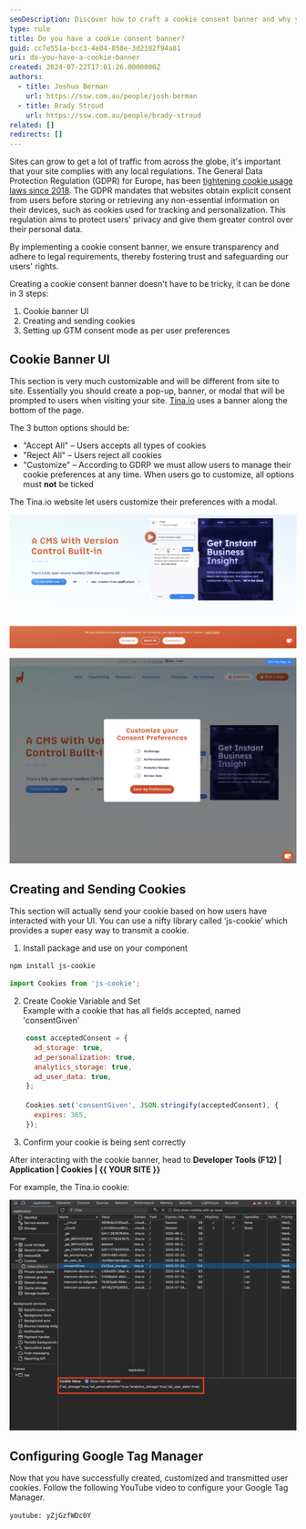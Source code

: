 ```yaml
---
seoDescription: Discover how to craft a cookie consent banner and why you must be careful about how you collect user data
type: rule
title: Do you have a cookie consent banner?
guid: cc7e551a-bcc3-4e04-858e-3d2182f94a81
uri: do-you-have-a-cookie-banner
created: 2024-07-22T17:01:26.0000000Z
authors:
  - title: Joshua Berman
    url: https://ssw.com.au/people/josh-berman
  - title: Brady Stroud
    url: https://ssw.com.au/people/brady-stroud
related: []
redirects: []
---
```


Sites can grow to get a lot of traffic from across the globe, it's important that your site complies with any local regulations. The General Data Protection Regulation (GDPR) for Europe, has been [tightening cookie usage laws since 2018](https://gdpr.eu/cookies/). The GDPR mandates that websites obtain explicit consent from users before storing or retrieving any non-essential information on their devices, such as cookies used for tracking and personalization. This regulation aims to protect users' privacy and give them greater control over their personal data. 

By implementing a cookie consent banner, we ensure transparency and adhere to legal requirements, thereby fostering trust and safeguarding our users' rights.

<!--endintro-->

Creating a cookie consent banner doesn't have to be tricky, it can be done in 3 steps:

1. Cookie banner UI
2. Creating and sending cookies
3. Setting up GTM consent mode as per user preferences

## Cookie Banner UI

This section is very much customizable and will be different from site to site. Essentially you should create a pop-up, banner, or modal that will be prompted to users when visiting your site. [Tina.io](https://tina.io) uses a banner along the bottom of the page.

The 3 button options should be:

* "Accept All" – Users accepts all types of cookies
* "Reject All" – Users reject all cookies
* "Customize" – According to GDRP we must allow users to manage their cookie preferences at any time. When users go to customize, all options must **not** be ticked

The Tina.io website let users customize their preferences with a modal.

![Figure: 🍪 Cookie Banner on Tina.io](tina-cookie-banner.jpg)

![Figure: 🍪 Cookie Preference Modal on Tina.io](tina-cookie-modal.jpg)

## Creating and Sending Cookies

This section will actually send your cookie based on how users have interacted with your UI. You can use a nifty library called ‘js-cookie’ which provides a super easy way to transmit a cookie.

1. Install package and use on your component

  ```bash
  npm install js-cookie
  ```
  
  ```js
  import Cookies from 'js-cookie';
  ```

2. Create Cookie Variable and Set   
   Example with a cookie that has all fields accepted, named 'consentGiven'

  ```js
      const acceptedConsent = {
        ad_storage: true,
        ad_personalization: true,
        analytics_storage: true,
        ad_user_data: true,
      };
  
      Cookies.set('consentGiven', JSON.stringify(acceptedConsent), {
        expires: 365,
      });
  ```

3. Confirm your cookie is being sent correctly

After interacting with the cookie banner, head to **Developer Tools (F12) | Application | Cookies | {{ YOUR SITE }}**

For example, the Tina.io cookie:

![Figure: 🍪 Tina.io Cookie](dev-tools-cookie.jpg)

## Configuring Google Tag Manager

Now that you have successfully created, customized and transmitted user cookies. Follow the following YouTube video to configure your Google Tag Manager.

`youtube: yZjGzfWDc0Y`

